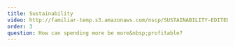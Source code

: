 ```yaml
---
title: Sustainability
video: http://familiar-temp.s3.amazonaws.com/nscp/SUSTAINABILITY-EDITED.mp4
order: 3
question: How can spending more be more&nbsp;profitable?
---
```


